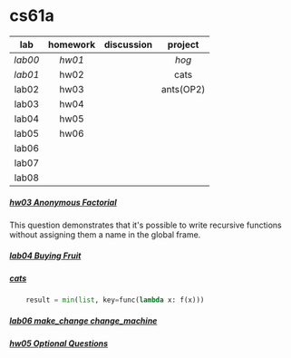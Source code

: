 # cs61a


|lab|homework|discussion|project|
|:--:|:--:|:--:|:--:|
|*lab00*|*hw01*|    |*hog*
|*lab01*|hw02|    |cats
|lab02|hw03|       |ants(OP2)
|lab03|hw04|
|lab04|hw05|
|lab05|hw06|
|lab06|
|lab07|
|lab08|
##### [hw03  Anonymous Factorial](https://www.learncs.site/docs/curriculum-resource/cs61a/homework/hw03#q6-anonymous-factorial)
This question demonstrates that it's possible to write recursive functions without assigning them a name in the global frame.
##### [lab04 Buying Fruit](https://www.learncs.site/docs/curriculum-resource/cs61a/lab/lab04#q3-buying-fruit)
##### [cats](https://www.bilibili.com/video/BV1My4y1F7eB/?spm_id_from=333.788.recommend_more_video.0&vd_source=619212c8f3ad58fc29419b66ef569328)
```python
    result = min(list, key=func(lambda x: f(x)))
```
##### [lab06 make_change change_machine](https://www.learncs.site/docs/curriculum-resource/cs61a/lab/lab06#q3-make-change)
##### [hw05 Optional Questions](https://www.learncs.site/docs/curriculum-resource/cs61a/homework/hw06#optional-questions)